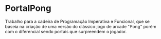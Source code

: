 # PortalPong
Trabalho para a cadeira de Programação Imperativa e Funcional, que se baseia na criação de uma versão do clássico jogo de arcade "Pong" porém com o diferencial sendo portais que surpreendem o jogador.
